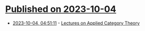 # [Published on 2023-10-04](index.md)

* [2023-10-04, 04:51:11](https://lobste.rs/s/7p5qeg/lectures_on_applied_category_theory) - [Lectures on Applied Category Theory](https://golem.ph.utexas.edu/category/2023/09/lectures_on_applied_category_t.html)
